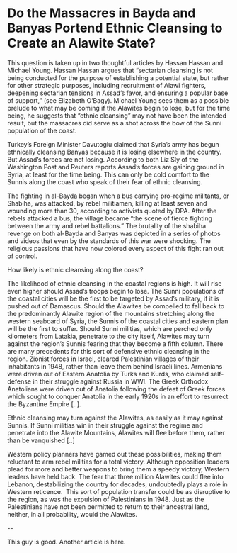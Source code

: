 # Do the Massacres in Bayda and Banyas Portend Ethnic Cleansing to Create an Alawite State?

This question is taken up in two thoughtful articles by Hassan Hassan 
and Michael Young. Hassan Hassan argues that “sectarian cleansing is not
 being conducted for the purpose of establishing a potential state, but 
rather for other strategic purposes, including recruitment of Alawi 
fighters, deepening sectarian tensions in Assad’s favor, and ensuring a 
popular base of support,” (see Elizabeth O’Bagy). Michael Young sees 
them as a possible prelude to what may be coming if the Alawites begin 
to lose, but for the time being, he suggests that “ethnic cleansing” may
 not have been the intended result, but the massacres did serve as a 
shot across the bow of the Sunni population of the coast.

Turkey’s Foreign Minister Davutoglu claimed that Syria’s army has
begun ethnically cleansing Banyas because it is losing elsewhere in
the country. But Assad’s forces are not losing. According to both Liz
Sly of the Washington Post and Reuters reports Assad’s forces are
gaining ground in Syria, at least for the time being. This can only be
cold comfort to the Sunnis along the coast who speak of their fear of
ethnic cleansing.

The fighting in al-Bayda began when a bus carrying pro-regime 
militants, or Shabiha, was attacked, by rebel militiamen, killing at 
least seven and wounding more than 30, according to activists quoted by 
DPA. After the rebels attacked a bus, the village became “the scene of 
fierce fighting between the army and rebel battalions.” The brutality of
 the shabiha revenge on both al-Bayda and Banyas was depicted in a 
series of photos and videos that even by the standards of this war were 
shocking. The religious passions that have now colored every aspect of 
this fight ran out of control.

How likely is ethnic cleansing along the coast?

The likelihood of ethnic cleansing in the coastal regions is high. It 
will rise even higher should Assad’s troops begin to lose. The Sunni 
populations of the coastal cities will be the first to be targeted by 
Assad’s military, if it is pushed out of Damascus. Should the Alawites 
be compelled to fall back to the predominantly Alawite region of the 
mountains stretching along the western seaboard of Syria, the Sunnis of 
the coastal cities and eastern plan will be the first to suffer. Should 
Sunni militias, which are perched only kilometers from Latakia, 
penetrate to the city itself, Alawites may turn against the region’s 
Sunnis fearing that they become a fifth column. There are many 
precedents for this sort of defensive ethnic cleansing in the region. 
Zionist forces in Israel, cleared Palestinian villages of their 
inhabitants in 1948, rather than leave them behind Israeli lines. 
Armenians were driven out of Eastern Anatolia by Turks and Kurds, who 
claimed self-defense in their struggle against Russia in WWI. The Greek 
Orthodox Anatolians were driven out of Anatolia following the defeat of 
Greek forces which sought to conquer Anatolia in the early 1920s in an 
effort to resurrect the Byzantine Empire [..].

Ethnic cleansing may turn against the Alawites, as easily as it may
against Sunnis. If Sunni militias win in their struggle against the
regime and penetrate into the Alawite Mountains, Alawites will flee
before them, rather than be vanquished [..]

Western policy planners have gamed out these possibilities, making
them reluctant to arm rebel militias for a total victory. Although
opposition leaders plead for more and better weapons to bring them a
speedy victory, Western leaders have held back. The fear that three
million Alawites could flee into Lebanon, destabilizing the country
for decades, undoubtedly plays a role in Western reticence.  This sort
of population transfer could be as disruptive to the region, as was
the expulsion of Palestinians in 1948. Just as the Palestinians have
not been permitted to return to their ancestral land, neither, in all
probability, would the Alawites.

--

This guy is good. Another article is here.









